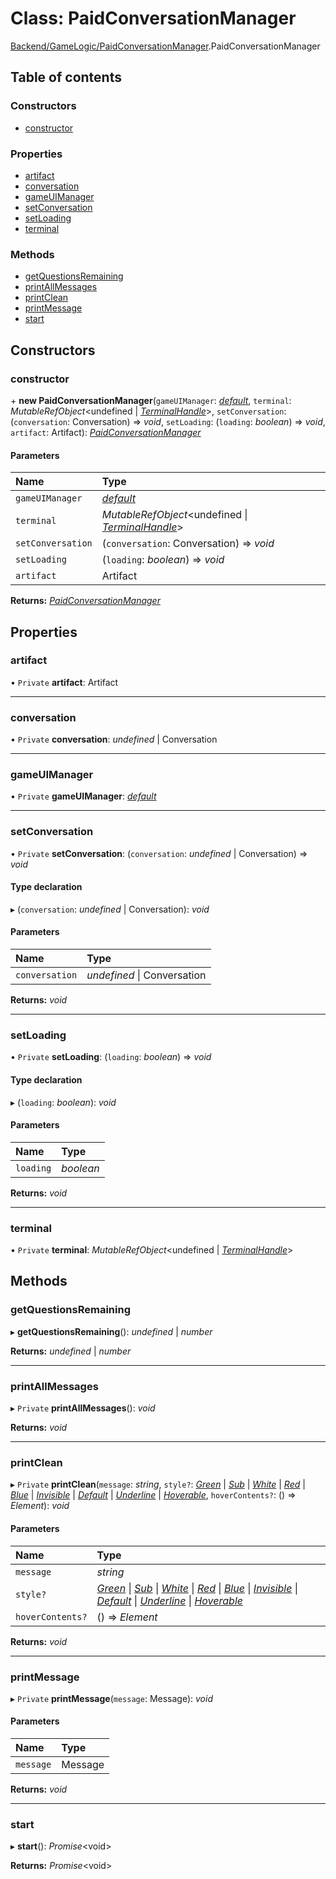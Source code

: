 # Class: PaidConversationManager

[Backend/GameLogic/PaidConversationManager](../modules/backend_gamelogic_paidconversationmanager.md).PaidConversationManager

## Table of contents

### Constructors

- [constructor](backend_gamelogic_paidconversationmanager.paidconversationmanager.md#constructor)

### Properties

- [artifact](backend_gamelogic_paidconversationmanager.paidconversationmanager.md#artifact)
- [conversation](backend_gamelogic_paidconversationmanager.paidconversationmanager.md#conversation)
- [gameUIManager](backend_gamelogic_paidconversationmanager.paidconversationmanager.md#gameuimanager)
- [setConversation](backend_gamelogic_paidconversationmanager.paidconversationmanager.md#setconversation)
- [setLoading](backend_gamelogic_paidconversationmanager.paidconversationmanager.md#setloading)
- [terminal](backend_gamelogic_paidconversationmanager.paidconversationmanager.md#terminal)

### Methods

- [getQuestionsRemaining](backend_gamelogic_paidconversationmanager.paidconversationmanager.md#getquestionsremaining)
- [printAllMessages](backend_gamelogic_paidconversationmanager.paidconversationmanager.md#printallmessages)
- [printClean](backend_gamelogic_paidconversationmanager.paidconversationmanager.md#printclean)
- [printMessage](backend_gamelogic_paidconversationmanager.paidconversationmanager.md#printmessage)
- [start](backend_gamelogic_paidconversationmanager.paidconversationmanager.md#start)

## Constructors

### constructor

\+ **new PaidConversationManager**(`gameUIManager`: [_default_](backend_gamelogic_gameuimanager.default.md), `terminal`: _MutableRefObject_<undefined \| [_TerminalHandle_](../interfaces/frontend_views_terminal.terminalhandle.md)\>, `setConversation`: (`conversation`: Conversation) => _void_, `setLoading`: (`loading`: _boolean_) => _void_, `artifact`: Artifact): [_PaidConversationManager_](backend_gamelogic_paidconversationmanager.paidconversationmanager.md)

#### Parameters

| Name              | Type                                                                                                          |
| :---------------- | :------------------------------------------------------------------------------------------------------------ |
| `gameUIManager`   | [_default_](backend_gamelogic_gameuimanager.default.md)                                                       |
| `terminal`        | _MutableRefObject_<undefined \| [_TerminalHandle_](../interfaces/frontend_views_terminal.terminalhandle.md)\> |
| `setConversation` | (`conversation`: Conversation) => _void_                                                                      |
| `setLoading`      | (`loading`: _boolean_) => _void_                                                                              |
| `artifact`        | Artifact                                                                                                      |

**Returns:** [_PaidConversationManager_](backend_gamelogic_paidconversationmanager.paidconversationmanager.md)

## Properties

### artifact

• `Private` **artifact**: Artifact

---

### conversation

• `Private` **conversation**: _undefined_ \| Conversation

---

### gameUIManager

• `Private` **gameUIManager**: [_default_](backend_gamelogic_gameuimanager.default.md)

---

### setConversation

• `Private` **setConversation**: (`conversation`: _undefined_ \| Conversation) => _void_

#### Type declaration

▸ (`conversation`: _undefined_ \| Conversation): _void_

#### Parameters

| Name           | Type                        |
| :------------- | :-------------------------- |
| `conversation` | _undefined_ \| Conversation |

**Returns:** _void_

---

### setLoading

• `Private` **setLoading**: (`loading`: _boolean_) => _void_

#### Type declaration

▸ (`loading`: _boolean_): _void_

#### Parameters

| Name      | Type      |
| :-------- | :-------- |
| `loading` | _boolean_ |

**Returns:** _void_

---

### terminal

• `Private` **terminal**: _MutableRefObject_<undefined \| [_TerminalHandle_](../interfaces/frontend_views_terminal.terminalhandle.md)\>

## Methods

### getQuestionsRemaining

▸ **getQuestionsRemaining**(): _undefined_ \| _number_

**Returns:** _undefined_ \| _number_

---

### printAllMessages

▸ `Private` **printAllMessages**(): _void_

**Returns:** _void_

---

### printClean

▸ `Private` **printClean**(`message`: _string_, `style?`: [_Green_](../enums/frontend_utils_terminaltypes.terminaltextstyle.md#green) \| [_Sub_](../enums/frontend_utils_terminaltypes.terminaltextstyle.md#sub) \| [_White_](../enums/frontend_utils_terminaltypes.terminaltextstyle.md#white) \| [_Red_](../enums/frontend_utils_terminaltypes.terminaltextstyle.md#red) \| [_Blue_](../enums/frontend_utils_terminaltypes.terminaltextstyle.md#blue) \| [_Invisible_](../enums/frontend_utils_terminaltypes.terminaltextstyle.md#invisible) \| [_Default_](../enums/frontend_utils_terminaltypes.terminaltextstyle.md#default) \| [_Underline_](../enums/frontend_utils_terminaltypes.terminaltextstyle.md#underline) \| [_Hoverable_](../enums/frontend_utils_terminaltypes.terminaltextstyle.md#hoverable), `hoverContents?`: () => _Element_): _void_

#### Parameters

| Name             | Type                                                                                                                                                                                                                                                                                                                                                                                                                                                                                                                                                                                                                                                                                                                                                  |
| :--------------- | :---------------------------------------------------------------------------------------------------------------------------------------------------------------------------------------------------------------------------------------------------------------------------------------------------------------------------------------------------------------------------------------------------------------------------------------------------------------------------------------------------------------------------------------------------------------------------------------------------------------------------------------------------------------------------------------------------------------------------------------------------- |
| `message`        | _string_                                                                                                                                                                                                                                                                                                                                                                                                                                                                                                                                                                                                                                                                                                                                              |
| `style?`         | [_Green_](../enums/frontend_utils_terminaltypes.terminaltextstyle.md#green) \| [_Sub_](../enums/frontend_utils_terminaltypes.terminaltextstyle.md#sub) \| [_White_](../enums/frontend_utils_terminaltypes.terminaltextstyle.md#white) \| [_Red_](../enums/frontend_utils_terminaltypes.terminaltextstyle.md#red) \| [_Blue_](../enums/frontend_utils_terminaltypes.terminaltextstyle.md#blue) \| [_Invisible_](../enums/frontend_utils_terminaltypes.terminaltextstyle.md#invisible) \| [_Default_](../enums/frontend_utils_terminaltypes.terminaltextstyle.md#default) \| [_Underline_](../enums/frontend_utils_terminaltypes.terminaltextstyle.md#underline) \| [_Hoverable_](../enums/frontend_utils_terminaltypes.terminaltextstyle.md#hoverable) |
| `hoverContents?` | () => _Element_                                                                                                                                                                                                                                                                                                                                                                                                                                                                                                                                                                                                                                                                                                                                       |

**Returns:** _void_

---

### printMessage

▸ `Private` **printMessage**(`message`: Message): _void_

#### Parameters

| Name      | Type    |
| :-------- | :------ |
| `message` | Message |

**Returns:** _void_

---

### start

▸ **start**(): _Promise_<void\>

**Returns:** _Promise_<void\>
